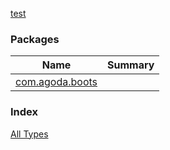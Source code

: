 [test](./index.md)

### Packages

| Name | Summary |
|---|---|
| [com.agoda.boots](com.agoda.boots/index.md) |  |

### Index

[All Types](alltypes/index.md)